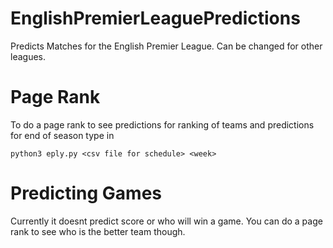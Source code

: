 # EnglishPremierLeaguePredictions
Predicts Matches for the English Premier League. Can be changed for other leagues.

# Page Rank
To do a page rank to see predictions for ranking of teams and predictions for end of season type in
```
python3 eply.py <csv file for schedule> <week>
```

# Predicting Games
Currently it doesnt predict score or who will win a game. You can do a page rank to see who is the better team though.
